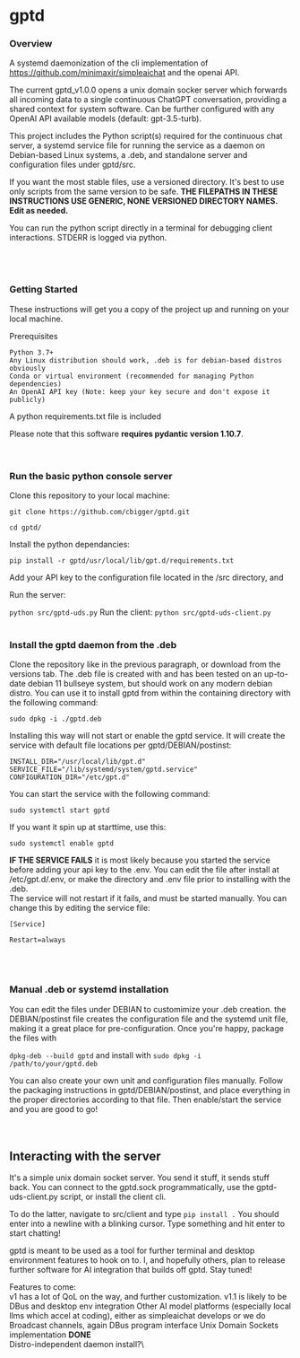 # **gptd**
### Overview
A systemd daemonization of the cli implementation of https://github.com/minimaxir/simpleaichat and the openai API. 

The current gptd_v1.0.0 opens a unix domain socker server which forwards all incoming data to a single continuous ChatGPT conversation, providing a shared context for system software. Can be further configured with any OpenAI API available models (default: gpt-3.5-turb).

This project includes the Python script(s) required for the continuous chat server, a systemd service file for running the service as a daemon on Debian-based Linux systems, a .deb, and standalone server and configuration files under gptd/src.

If you want the most stable files, use a versioned directory. It's best to use only scripts from the same version to be safe. 
**THE FILEPATHS IN THESE INSTRUCTIONS USE GENERIC, NONE VERSIONED DIRECTORY NAMES. Edit as needed.**

You can run the python script directly in a terminal for debugging client interactions. STDERR is logged via python.  
<br />
<br />
<br />
### Getting Started

These instructions will get you a copy of the project up and running on your local machine.

Prerequisites

    Python 3.7+
    Any Linux distribution should work, .deb is for debian-based distros obviously
    Conda or virtual environment (recommended for managing Python dependencies)
    An OpenAI API key (Note: keep your key secure and don't expose it publicly)

A python requirements.txt file is included

Please note that this software **requires pydantic version 1.10.7**.
<br />
<br />
<br />
### Run the basic python console server

Clone this repository to your local machine:

`git clone https://github.com/cbigger/gptd.git`

`cd gptd/`


Install the python dependancies:

`pip install -r gptd/usr/local/lib/gpt.d/requirements.txt`


Add your API key to the configuration file located in the /src directory, and

Run the server:

`python src/gptd-uds.py`
Run the client:
`python src/gptd-uds-client.py`
<br />
<br />

### Install the gptd daemon from the .deb

Clone the repository like in the previous paragraph, or download from the versions tab. 
The .deb file is created with and has been tested on an up-to-date debian 11 bullseye system, but should work on any modern debian distro. 
You can use it to install gptd from within the containing directory with the following command:

`sudo dpkg -i ./gptd.deb` 

Installing this way will not start or enable the gptd service. It will create the service with default file locations per gptd/DEBIAN/postinst:

    INSTALL_DIR="/usr/local/lib/gpt.d"
    SERVICE_FILE="/lib/systemd/system/gptd.service"
    CONFIGURATION_DIR="/etc/gpt.d"

You can start the service with the following command:

`sudo systemctl start gptd`

If you want it spin up at starttime, use this:

`sudo systemctl enable gptd`

**IF THE SERVICE FAILS** it is most likely because you started the service before adding your api key to the .env. You can edit the file after install at /etc/gpt.d/.env, or make the directory and .env file prior to installing with the .deb.  
The service will not restart if it fails, and must be started manually. You can change this by editing the service file:

    [Service]

    Restart=always

<br />
<br />

### Manual .deb or systemd installation

You can edit the files under DEBIAN to customimize your .deb creation. the DEBIAN/postinst file creates the configuration file and the systemd unit file, making it a great place for pre-configuration. Once you're happy, package the files with

`dpkg-deb --build gptd`
and install with
`sudo dpkg -i /path/to/your/gptd.deb`

You can also create your own unit and configuration files manually. Follow the packaging instructions in gptd/DEBIAN/postinst, and place everything in the proper directories according to that file. Then enable/start the service and you are good to go!
<br />
<br />
<br />
## Interacting with the server

It's a simple unix domain socket server. You send it stuff, it sends stuff back. You can connect to the gptd.sock programmatically, use the gptd-uds-client.py script, or install the client cli.

To do the latter, navigate to src/client and type `pip install .` You should enter into a newline with a blinking cursor.
Type something and hit enter to start chatting!

gptd is meant to be used as a tool for further terminal and desktop environment features to hook on to. I, and hopefully others, plan to release further software for AI integration that builds off gptd. Stay tuned!

Features to come:\
   v1 has a lot of QoL on the way, and further customization. v1.1 is likely to be DBus and desktop env integration
   Other AI model platforms (especially local llms which accel at coding), either as simpleaichat develops or we do\
   Broadcast channels, again DBus program interface
   Unix Domain Sockets implementation  **DONE**\
   Distro-independent daemon install?\
